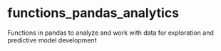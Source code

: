 # functions_pandas_analytics
Functions in pandas to analyze and work with data for exploration and predictive model development

